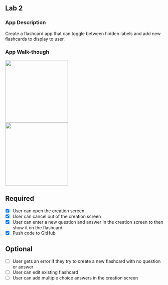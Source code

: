 ## Lab 2

### App Description
Create a flashcard app that can toggle between hidden labels and add new flashcards to display to user.

### App Walk-though
<img src="https://user-images.githubusercontent.com/66144804/159202956-22026406-9da67.gif" width=200><br>
<img src="https://user-images.githubusercontent.com/66144804/159338287-07cd47d7-398d-0cf7d70dfdaf.gif" width=200><br>

## Required
- [X] User can open the creation screen
- [X] User can cancel out of the creation screen
- [X] User can enter a new question and answer in the creation screen to then show it on the flashcard
- [X] Push code to GitHub
## Optional
- [ ] User gets an error if they try to create a new flashcard with no question or answer
- [ ] User can edit existing flashcard
- [ ] User can add multiple choice answers in the creation screen
